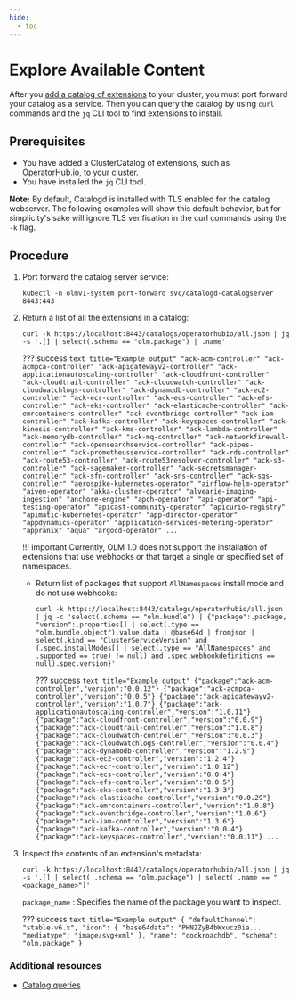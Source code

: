 ```yaml
---
hide:
  - toc
---
```


# Explore Available Content

After you [add a catalog of extensions](add-catalog.md) to your cluster, you must port forward your catalog as a service.
Then you can query the catalog by using `curl` commands and the `jq` CLI tool to find extensions to install.

## Prerequisites

* You have added a ClusterCatalog of extensions, such as [OperatorHub.io](https://operatorhub.io), to your cluster.
* You have installed the `jq` CLI tool.

**Note:** By default, Catalogd is installed with TLS enabled for the catalog webserver.
The following examples will show this default behavior, but for simplicity's sake will ignore TLS verification in the curl commands using the `-k` flag.

## Procedure

1. Port forward the catalog server service:

    ``` terminal
    kubectl -n olmv1-system port-forward svc/catalogd-catalogserver 8443:443
    ```

2. Return a list of all the extensions in a catalog:
    ``` terminal
    curl -k https://localhost:8443/catalogs/operatorhubio/all.json | jq -s '.[] | select(.schema == "olm.package") | .name'
    ```

    ??? success
        ``` text title="Example output"
        "ack-acm-controller"
        "ack-acmpca-controller"
        "ack-apigatewayv2-controller"
        "ack-applicationautoscaling-controller"
        "ack-cloudfront-controller"
        "ack-cloudtrail-controller"
        "ack-cloudwatch-controller"
        "ack-cloudwatchlogs-controller"
        "ack-dynamodb-controller"
        "ack-ec2-controller"
        "ack-ecr-controller"
        "ack-ecs-controller"
        "ack-efs-controller"
        "ack-eks-controller"
        "ack-elasticache-controller"
        "ack-emrcontainers-controller"
        "ack-eventbridge-controller"
        "ack-iam-controller"
        "ack-kafka-controller"
        "ack-keyspaces-controller"
        "ack-kinesis-controller"
        "ack-kms-controller"
        "ack-lambda-controller"
        "ack-memorydb-controller"
        "ack-mq-controller"
        "ack-networkfirewall-controller"
        "ack-opensearchservice-controller"
        "ack-pipes-controller"
        "ack-prometheusservice-controller"
        "ack-rds-controller"
        "ack-route53-controller"
        "ack-route53resolver-controller"
        "ack-s3-controller"
        "ack-sagemaker-controller"
        "ack-secretsmanager-controller"
        "ack-sfn-controller"
        "ack-sns-controller"
        "ack-sqs-controller"
        "aerospike-kubernetes-operator"
        "airflow-helm-operator"
        "aiven-operator"
        "akka-cluster-operator"
        "alvearie-imaging-ingestion"
        "anchore-engine"
        "apch-operator"
        "api-operator"
        "api-testing-operator"
        "apicast-community-operator"
        "apicurio-registry"
        "apimatic-kubernetes-operator"
        "app-director-operator"
        "appdynamics-operator"
        "application-services-metering-operator"
        "appranix"
        "aqua"
        "argocd-operator"
        ...
        ```

    !!! important
        Currently, OLM 1.0 does not support the installation of extensions that use webhooks or that target a single or specified set of namespaces.

    * Return list of packages that support `AllNamespaces` install mode and do not use webhooks:

        ``` terminal
        curl -k https://localhost:8443/catalogs/operatorhubio/all.json | jq -c 'select(.schema == "olm.bundle") | {"package":.package, "version":.properties[] | select(.type == "olm.bundle.object").value.data | @base64d | fromjson | select(.kind == "ClusterServiceVersion" and (.spec.installModes[] | select(.type == "AllNamespaces" and .supported == true) != null) and .spec.webhookdefinitions == null).spec.version}'
        ```

        ??? success
            ``` text title="Example output"
            {"package":"ack-acm-controller","version":"0.0.12"}
            {"package":"ack-acmpca-controller","version":"0.0.5"}
            {"package":"ack-apigatewayv2-controller","version":"1.0.7"}
            {"package":"ack-applicationautoscaling-controller","version":"1.0.11"}
            {"package":"ack-cloudfront-controller","version":"0.0.9"}
            {"package":"ack-cloudtrail-controller","version":"1.0.8"}
            {"package":"ack-cloudwatch-controller","version":"0.0.3"}
            {"package":"ack-cloudwatchlogs-controller","version":"0.0.4"}
            {"package":"ack-dynamodb-controller","version":"1.2.9"}
            {"package":"ack-ec2-controller","version":"1.2.4"}
            {"package":"ack-ecr-controller","version":"1.0.12"}
            {"package":"ack-ecs-controller","version":"0.0.4"}
            {"package":"ack-efs-controller","version":"0.0.5"}
            {"package":"ack-eks-controller","version":"1.3.3"}
            {"package":"ack-elasticache-controller","version":"0.0.29"}
            {"package":"ack-emrcontainers-controller","version":"1.0.8"}
            {"package":"ack-eventbridge-controller","version":"1.0.6"}
            {"package":"ack-iam-controller","version":"1.3.6"}
            {"package":"ack-kafka-controller","version":"0.0.4"}
            {"package":"ack-keyspaces-controller","version":"0.0.11"}
            ...
            ```

3. Inspect the contents of an extension's metadata:

    ``` terminal
    curl -k https://localhost:8443/catalogs/operatorhubio/all.json | jq -s '.[] | select( .schema == "olm.package") | select( .name == "<package_name>")'
    ```

    `package_name`
    :   Specifies the name of the package you want to inspect.

    ??? success
        ``` text title="Example output"
        {
          "defaultChannel": "stable-v6.x",
          "icon": {
            "base64data": "PHN2ZyB4bWxucz0ia...
            "mediatype": "image/svg+xml"
          },
          "name": "cockroachdb",
          "schema": "olm.package"
        }
        ```

### Additional resources

* [Catalog queries](../howto/catalog-queries.md)
